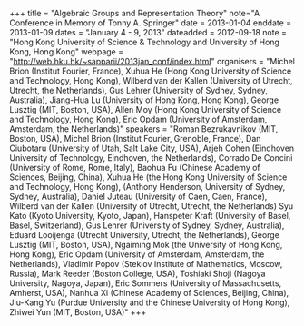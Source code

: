+++
title = "Algebraic Groups and Representation Theory"
note="A Conference in Memory of Tonny A. Springer"
date = 2013-01-04
enddate = 2013-01-09
dates = "January 4 - 9, 2013"
dateadded = 2012-09-18
note = "Hong Kong University of Science & Technology and University of Hong Kong, Hong Kong"
webpage = "http://web.hku.hk/~sapparii/2013jan_conf/index.html"
organisers = "Michel Brion (Institut Fourier, France), Xuhua He (Hong Kong University of Science and Technology, Hong Kong), Wilberd van der Kallen (University of Utrecht, Utrecht, the Netherlands), Gus Lehrer (University of Sydney, Sydney, Australia), Jiang-Hua Lu (University of Hong Kong, Hong Kong), George Lusztig (MIT, Boston, USA), Allen Moy (Hong Kong University of Science and Technology, Hong Kong), Eric Opdam (University of Amsterdam, Amsterdam, the Netherlands)"
speakers = "Roman Bezrukavnikov (MIT, Boston, USA), Michel Brion (Institut Fourier, Grenoble, France), Dan Ciubotaru (University of Utah, Salt Lake City, USA), Arjeh Cohen (Eindhoven University of Technology, Eindhoven, the Netherlands),
Corrado De Concini (University of Rome, Rome, Italy), Baohua Fu (Chinese Academy of Sciences, Beijing, China), Xuhua He (the Hong Kong University of Science and Technology, Hong Kong), (Anthony Henderson, University of Sydney, Sydney, Australia), Daniel Juteau (University of Caen, Caen, France), Wilberd van der Kallen (University of Utrecht, Utrecht, the Netherlands) Syu Kato (Kyoto University, Kyoto, Japan), Hanspeter Kraft (University of Basel, Basel, Switzerland), Gus Lehrer (University of Sydney, Sydney, Australia), Eduard Looijenga (Utrecht University, Utrecht, the Netherlands), George Lusztig (MIT, Boston, USA), Ngaiming Mok (the University of Hong Kong, Hong Kong), Eric Opdam (University of Amsterdam, Amsterdam, the Netherlands), Vladimir Popov (Steklov Institute of Mathematics, Moscow, Russia), Mark Reeder (Boston College, USA), Toshiaki Shoji (Nagoya University, Nagoya, Japan), Eric Sommers (University of Massachusetts, Amherst, USA), Nanhua Xi (Chinese Academy of Sciences, Beijing, China), Jiu-Kang Yu (Purdue University and the Chinese University of Hong Kong),
Zhiwei Yun (MIT, Boston, USA)"
+++
